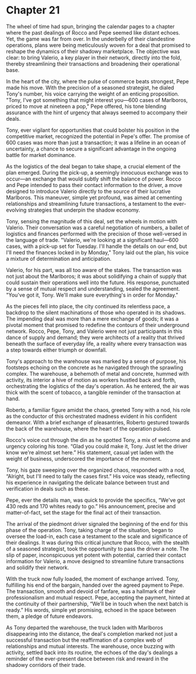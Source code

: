 # Chapter 21
The wheel of time had spun, bringing the calendar pages to a chapter where the past dealings of Rocco and Pepe seemed like distant echoes. Yet, the game was far from over. In the underbelly of their clandestine operations, plans were being meticulously woven for a deal that promised to reshape the dynamics of their shadowy marketplace. The objective was clear: to bring Valerio, a key player in their network, directly into the fold, thereby streamlining their transactions and broadening their operational base.

In the heart of the city, where the pulse of commerce beats strongest, Pepe made his move. With the precision of a seasoned strategist, he dialed Tony's number, his voice carrying the weight of an enticing proposition. "Tony, I've got something that might interest you—600 cases of Marlboros, priced to move at nineteen a pop," Pepe offered, his tone blending assurance with the hint of urgency that always seemed to accompany their deals.

Tony, ever vigilant for opportunities that could bolster his position in the competitive market, recognized the potential in Pepe's offer. The promise of 600 cases was more than just a transaction; it was a lifeline in an ocean of uncertainty, a chance to secure a significant advantage in the ongoing battle for market dominance.

As the logistics of the deal began to take shape, a crucial element of the plan emerged. During the pick-up, a seemingly innocuous exchange was to occur—an exchange that would subtly shift the balance of power. Rocco and Pepe intended to pass their contact information to the driver, a move designed to introduce Valerio directly to the source of their lucrative Marlboros. This maneuver, simple yet profound, was aimed at cementing relationships and streamlining future transactions, a testament to the ever-evolving strategies that underpin the shadow economy.

Tony, sensing the magnitude of this deal, set the wheels in motion with Valerio. Their conversation was a careful negotiation of numbers, a ballet of logistics and finances performed with the precision of those well-versed in the language of trade. "Valerio, we're looking at a significant haul—600 cases, with a pick-up set for Tuesday. I'll handle the details on our end, but I'll need the finances locked in by Monday," Tony laid out the plan, his voice a mixture of determination and anticipation.

Valerio, for his part, was all too aware of the stakes. The transaction was not just about the Marlboros; it was about solidifying a chain of supply that could sustain their operations well into the future. His response, punctuated by a sense of mutual respect and understanding, sealed the agreement. "You've got it, Tony. We'll make sure everything's in order for Monday."

As the pieces fell into place, the city continued its relentless pace, a backdrop to the silent machinations of those who operated in its shadows. The impending deal was more than a mere exchange of goods; it was a pivotal moment that promised to redefine the contours of their underground network. Rocco, Pepe, Tony, and Valerio were not just participants in this dance of supply and demand; they were architects of a reality that thrived beneath the surface of everyday life, a reality where every transaction was a step towards either triumph or downfall.

Tony's approach to the warehouse was marked by a sense of purpose, his footsteps echoing on the concrete as he navigated through the sprawling complex. The warehouse, a behemoth of metal and concrete, hummed with activity, its interior a hive of motion as workers hustled back and forth, orchestrating the logistics of the day's operation. As he entered, the air was thick with the scent of tobacco, a tangible reminder of the transaction at hand.

Roberto, a familiar figure amidst the chaos, greeted Tony with a nod, his role as the conductor of this orchestrated madness evident in his confident demeanor. With a brief exchange of pleasantries, Roberto gestured towards the back of the warehouse, where the heart of the operation pulsed.

Rocco's voice cut through the din as he spotted Tony, a mix of welcome and urgency coloring his tone. “Glad you could make it, Tony. Just let the driver know we're almost set here.” His statement, casual yet laden with the weight of business, underscored the importance of the moment.

Tony, his gaze sweeping over the organized chaos, responded with a nod, “Alright, but I'll need to tally the cases first.” His voice was steady, reflecting his experience in navigating the delicate balance between trust and verification in deals such as these.

Pepe, ever the details man, was quick to provide the specifics, “We've got 430 reds and 170 whites ready to go.” His announcement, precise and matter-of-fact, set the stage for the final act of their transaction.

The arrival of the piedmont driver signaled the beginning of the end for this phase of the operation. Tony, taking charge of the situation, began to oversee the load-in, each case a testament to the scale and significance of their dealings. It was during this critical juncture that Rocco, with the stealth of a seasoned strategist, took the opportunity to pass the driver a note. The slip of paper, inconspicuous yet potent with potential, carried their contact information for Valerio, a move designed to streamline future transactions and solidify their network.

With the truck now fully loaded, the moment of exchange arrived. Tony, fulfilling his end of the bargain, handed over the agreed payment to Pepe. The transaction, smooth and devoid of fanfare, was a hallmark of their professionalism and mutual respect. Pepe, accepting the payment, hinted at the continuity of their partnership, “We’ll be in touch when the next batch is ready.” His words, simple yet promising, echoed in the space between them, a pledge of future endeavors.

As Tony departed the warehouse, the truck laden with Marlboros disappearing into the distance, the deal's completion marked not just a successful transaction but the reaffirmation of a complex web of relationships and mutual interests. The warehouse, once buzzing with activity, settled back into its routine, the echoes of the day's dealings a reminder of the ever-present dance between risk and reward in the shadowy corridors of their trade.